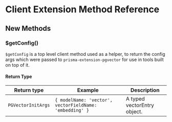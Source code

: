 # Client Extension Method Reference

## New Methods

### $getConfig()

`$getConfig` is a top level client method used as a helper, to return
the config args which were passed to `prisma-extension-pgvector` for use
in tools built on top of it.

#### Return Type

| Return type        | Example                                                 | Description                 |
| ------------------ | ------------------------------------------------------- | --------------------------- |
| `PGVectorInitArgs` | `{ modelName: 'vector', vectorFieldName: 'embedding' }` | A typed vectorEntry object. |